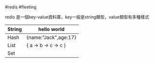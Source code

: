 #redis #fleeting 

redis 是一個key-value資料庫，key一般是string類型，value類型有多種樣式


| String | hello world          |
| ------ | -------------------- |
| Hash   | {name:"Jack",age:17} |
| List   | { a → b → c → c }    |
| Set    |                      |

